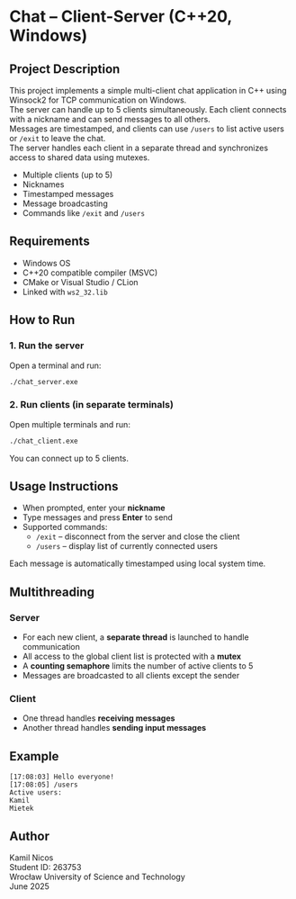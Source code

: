 # Chat – Client-Server (C++20, Windows)

## Project Description

This project implements a simple multi-client chat application in C++ using Winsock2 for TCP communication on Windows.  
The server can handle up to 5 clients simultaneously. Each client connects with a nickname and can send messages to all others.  
Messages are timestamped, and clients can use `/users` to list active users or `/exit` to leave the chat.  
The server handles each client in a separate thread and synchronizes access to shared data using mutexes.

- Multiple clients (up to 5)
- Nicknames
- Timestamped messages
- Message broadcasting
- Commands like `/exit` and `/users`

## Requirements

- Windows OS
- C++20 compatible compiler (MSVC)
- CMake or Visual Studio / CLion
- Linked with `ws2_32.lib`

## How to Run

### 1. Run the server

Open a terminal and run:

```bash
./chat_server.exe
```

### 2. Run clients (in separate terminals)

Open multiple terminals and run:

```bash
./chat_client.exe
```

You can connect up to 5 clients.

## Usage Instructions

- When prompted, enter your **nickname**
- Type messages and press **Enter** to send
- Supported commands:
  - `/exit` – disconnect from the server and close the client
  - `/users` – display list of currently connected users

Each message is automatically timestamped using local system time.

## Multithreading

### Server

- For each new client, a **separate thread** is launched to handle communication
- All access to the global client list is protected with a **mutex**
- A **counting semaphore** limits the number of active clients to 5
- Messages are broadcasted to all clients except the sender

### Client

- One thread handles **receiving messages**
- Another thread handles **sending input messages**

## Example

```text
[17:08:03] Hello everyone!
[17:08:05] /users
Active users:
Kamil
Mietek
```

## Author

Kamil Nicos  
Student ID: 263753  
Wrocław University of Science and Technology  
June 2025
